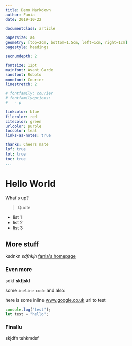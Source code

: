 ```yaml
---
title: Demo Markdown
author: Fania
date: 2019-10-22

documentclass: article

papersize: a4
geometry: [top=2cm, bottom=1.5cm, left=1cm, right=1cm]
pagestyle: headings

secnumdepth: 2

fontsize: 12pt
mainfont: Avant Garde
sansfont: Roboto
monofont: Courier
linestretch: 2

# fontfamily: courier
# fontfamilyoptions:
#   - p

linkcolor: blue
filecolor: red
citecolor: green
urlcolor: purple
toccolor: teal
links-as-notes: true

thanks: Cheers mate
lof: true
lot: true
toc: true
...
```


# Hello World

What's up?

> Quote

- list 1
- list 2
- list 3

## More stuff

ksdnkn *sdfnkjn* [fania's homepage](https://fania.eu)

### Even more

sdkf **skfjskl**

some `ineline code` and also:

here is some inline www.google.co.uk url to test

```javascript
console.log("test");
let test = "hello";
```

### Finallu

skjdfn tehkmdsf



